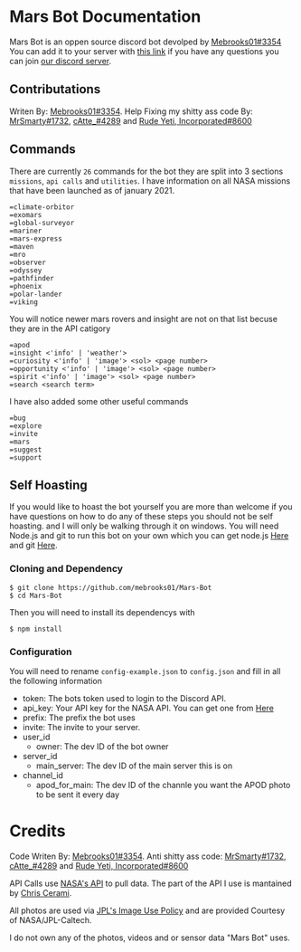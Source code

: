 # Mars Bot Documentation

Mars Bot is an oppen source discord bot devolped by [Mebrooks01#3354](https://github.com/mebrooks01)
You can add it to your server with [this link](https://discord.com/oauth2/authorize?client_id=760605516384305224&scope=bot&permissions=1141242945) if you have any questions you can join [our discord server](https://discord.gg/yKnBYJE).

## Contributations

Writen By: [Mebrooks01#3354](https://github.com/mebrooks01). Help Fixing my shitty ass code By: [MrSmarty#1732](https://github.com/Mr-Smarty), [cAtte\_#4289](https://github.com/cAttte) and [Rude Yeti, Incorporated#8600](https://github.com/rudeyeti)

## Commands

There are currently `26` commands for the bot they are split into 3 sections `missions`, `api calls` and `utilities`.
I have information on all NASA missions that have been launched as of january 2021.

```
=climate-orbitor
=exomars
=global-surveyor
=mariner
=mars-express
=maven
=mro
=observer
=odyssey
=pathfinder
=phoenix
=polar-lander
=viking
```

You will notice newer mars rovers and insight are not on that list becuse they are in the API catigory

```
=apod
=insight <'info' | 'weather'>
=curiosity <'info' | 'image'> <sol> <page number>
=opportunity <'info' | 'image'> <sol> <page number>
=spirit <'info' | 'image'> <sol> <page number>
=search <search term>
```

I have also added some other useful commands

```
=bug
=explore
=invite
=mars
=suggest
=support
```

## Self Hoasting

If you would like to hoast the bot yourself you are more than welcome if you have questions on how to do any of these steps you should not be self hoasting. and I will only be walking through it on windows. You will need Node.js and git to run this bot on your own which you can get node.js [Here](https://nodejs.org/en/download/) and git [Here](https://git-scm.com/download/win).

### Cloning and Dependency

```
$ git clone https://github.com/mebrooks01/Mars-Bot
$ cd Mars-Bot
```

Then you will need to install its dependencys with

```
$ npm install
```

### Configuration

You will need to rename `config-example.json` to `config.json` and fill in all the following information

- token: The bots token used to login to the Discord API.
- api_key: Your API key for the NASA API. You can get one from [Here](https://api.nasa.gov/)
- prefix: The prefix the bot uses
- invite: The invite to your server.
- user_id
  - owner: The dev ID of the bot owner
- server_id
  - main_server: The dev ID of the main server this is on
- channel_id
  - apod_for_main: The dev ID of the channle you want the APOD photo to be sent it every day

# Credits

Code Writen By: [Mebrooks01#3354](https://github.com/mebrooks01). Anti shitty ass code: [MrSmarty#1732](https://github.com/Mr-Smarty), [cAtte\_#4289](https://github.com/cAttte) and [Rude Yeti, Incorporated#8600](https://github.com/rudeyeti)

API Calls use [NASA's API](https://api.nasa.gov/) to pull data. The part of the API I use is mantained by [Chris Cerami](https://github.com/chrisccerami/mars-photo-api).

All photos are used via [JPL's Image Use Policy](https://www.jpl.nasa.gov/jpl-image-use-policy/) and are provided Courtesy of NASA/JPL-Caltech.

I do not own any of the photos, videos and or sensor data "Mars Bot" uses.
